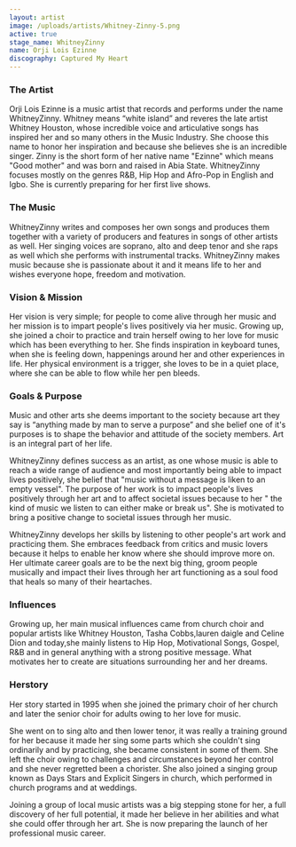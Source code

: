 ```yaml
---
layout: artist
image: /uploads/artists/Whitney-Zinny-5.png
active: true
stage_name: WhitneyZinny
name: Orji Lois Ezinne
discography: Captured My Heart
---
```


### The Artist
Orji Lois Ezinne is a music artist that records and performs under the name WhitneyZinny. Whitney means “white island” and reveres the late artist Whitney Houston, whose incredible voice and articulative songs has inspired her and so many others in the Music Industry. She choose this name to honor her inspiration and because she believes she is an incredible singer. Zinny is the short form of her native name "Ezinne" which  means "Good mother" and was  born and  raised in Abia State. WhitneyZinny focuses mostly on the genres R&B, Hip Hop and Afro-Pop in English and Igbo. She is currently preparing for her first live shows.

### The Music
WhitneyZinny writes and composes her own songs and produces them together with a variety of producers and features in songs of other artists as well. Her singing voices are soprano, alto and deep tenor and she raps as well which she performs with instrumental tracks. WhitneyZinny makes music because she is passionate about it and it means life to her and wishes everyone hope, freedom and motivation.

### Vision & Mission
Her vision is very simple; for people to come alive through her music and her mission is to impart people's lives positively via her music.
Growing up, she joined a choir to practice and train  herself owing to her love for music which has been everything to her. She finds inspiration in keyboard tunes, when she is feeling down, happenings around her and other experiences in life. Her physical environment is a trigger, she loves to be in a quiet place, where she can be able to flow while her pen bleeds.

### Goals & Purpose
Music and other arts she deems important to the society because art they say is “anything made by man to serve a purpose” and she belief one of it's purposes is to shape the behavior and attitude of the society members. Art is an integral part of her life.

WhitneyZinny defines success as an artist, as one whose music is able to reach a wide range of audience and most importantly being able to impact lives positively, she belief that "music without a message is liken to an empty vessel". The purpose of her work is to impact people's lives positively through her art and  to affect societal issues because to her " the kind of music we listen to can  either make or break us". She is motivated to bring a positive change to societal issues through her music.

WhitneyZinny develops her skills by listening to other people's art work and practicing them. She embraces feedback from critics and music lovers because it helps to enable her  know where she should improve more on. Her ultimate career goals are to be the next big thing, groom people musically and impact their lives through her art functioning as a soul food that heals so many of their heartaches.

### Influences
Growing up, her main musical influences came from church choir and popular artists like Whitney Houston, Tasha Cobbs,lauren daigle and Celine Dion and today,she mainly listens to Hip Hop, Motivational Songs, Gospel, R&B and in general anything with a strong positive message. What motivates her to create are situations surrounding her and her dreams.

### Herstory
Her story started in 1995 when she joined the primary choir of her church and later the senior choir for adults owing to her love for music.

She went on to sing alto and then lower tenor, it was really a training ground for her because it made her sing some parts which she couldn't sing ordinarily and by practicing, she became consistent in some of them. She left the choir owing to challenges and circumstances beyond her control and she never regretted been a chorister. She also joined a singing group known as Days Stars and Explicit Singers in church, which performed in church programs and at weddings.

Joining a group of local music artists was a big stepping stone for her, a full discovery of her full potential, it made her believe in her abilities and what she could offer through her art. She is now preparing the launch of her professional music career.
